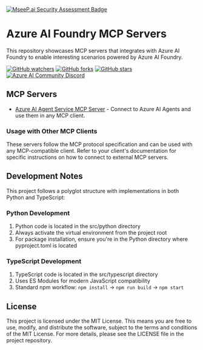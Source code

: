[![MseeP.ai Security Assessment Badge](https://mseep.net/pr/azure-ai-foundry-mcp-foundry-badge.png)](https://mseep.ai/app/azure-ai-foundry-mcp-foundry)

# Azure AI Foundry MCP Servers

This repository showcases MCP servers that integrates with Azure AI Foundry to enable interesting scenarios powered by Azure AI Foundry.

[![GitHub watchers](https://img.shields.io/github/watchers/azure-ai-foundry/mcp-foundry.svg?style=social&label=Watch)](https://github.com/azure-ai-foundry/mcp-foundry/watchers)
[![GitHub forks](https://img.shields.io/github/forks/azure-ai-foundry/mcp-foundry.svg?style=social&label=Fork)](https://github.com/azure-ai-foundry/mcp-foundry/fork)
[![GitHub stars](https://img.shields.io/github/stars/azure-ai-foundry/mcp-foundry?style=social&label=Star)](https://github.com/azure-ai-foundry/mcp-foundry/stargazers)
[![Azure AI Community Discord](https://dcbadge.vercel.app/api/server/ByRwuEEgH4)](https://discord.gg/REmjGvvFpW)

## MCP Servers

- [Azure AI Agent Service MCP Server](./azure-ai-agent-service-mcp-server/README.md) - Connect to Azure AI Agents and use them in any MCP client.

### Usage with Other MCP Clients

These servers follow the MCP protocol specification and can be used with any MCP-compatible client. Refer to your client's documentation for specific instructions on how to connect to external MCP servers.

## Development Notes

This project follows a polyglot structure with implementations in both Python and TypeScript:

### Python Development

1. Python code is located in the src/python directory
2. Always activate the virtual environment from the project root
3. For package installation, ensure you're in the Python directory where pyproject.toml is located

### TypeScript Development

1. TypeScript code is located in the src/typescript directory
2. Uses ES Modules for modern JavaScript compatibility
3. Standard npm workflow: `npm install` → `npm run build` → `npm start`

## License

This project is licensed under the MIT License. This means you are free to use, modify, and distribute the software, subject to the terms and conditions of the MIT License. For more details, please see the LICENSE file in the project repository.
